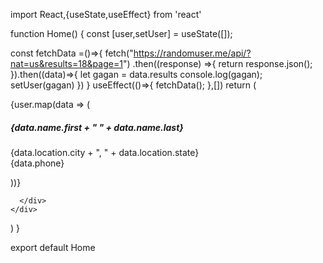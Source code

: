   import React,{useState,useEffect} from 'react'

function Home() {
  const [user,setUser] = useState([]);

  const fetchData =()=>{
      fetch("https://randomuser.me/api/?nat=us&results=18&page=1")
      .then((response) =>{
          return response.json();
      }).then((data)=>{
          let gagan = data.results
          console.log(gagan);
          setUser(gagan)
      })
  }
  useEffect(()=>{
      fetchData();
  },[])
  return (
    <div>
       <div className="clearfix">
        <div className="row">
          {user.map(data => (
            <div className="col-md-4 animated fadeIn" key={data.id.value}>
              <div className="card">
                <div className="card-body">
                  <div className="avatar">
                    <img
                      src={data.picture.large}
                      className="card-img-top"
                      alt=""
                    />
                  </div>
                  <h5 className="card-title">
                    {data.name.first +
                      " " +
                      data.name.last}
                  </h5>
                  <p className="card-text">
                    {data.location.city +
                      ", " +
                      data.location.state}
                    <br />
                    <span className="phone">{data.phone}</span>
                  </p>
                </div>
              </div>
            </div>
          ))}
        </div>
    
      </div>
    </div>
  )
}

export default Home
